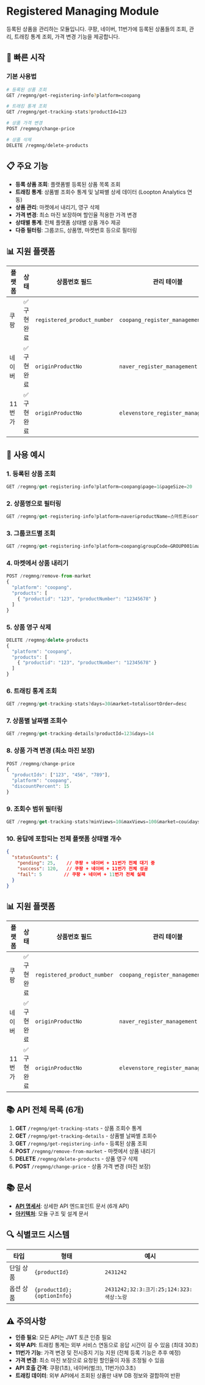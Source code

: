 # Registered Managing Module

등록된 상품을 관리하는 모듈입니다. 쿠팡, 네이버, 11번가에 등록된 상품들의 조회, 관리, 트래킹 통계 조회, 가격 변경 기능을 제공합니다.

## 🚀 빠른 시작

### 기본 사용법
```bash
# 등록된 상품 조회
GET /regmng/get-registering-info?platform=coopang

# 트래킹 통계 조회  
GET /regmng/get-tracking-stats?productId=123

# 상품 가격 변경
POST /regmng/change-price

# 상품 삭제
DELETE /regmng/delete-products
```

## 📋 주요 기능

- **등록 상품 조회**: 플랫폼별 등록된 상품 목록 조회
- **트래킹 통계**: 상품별 조회수 통계 및 날짜별 상세 데이터 (Loopton Analytics 연동)
- **상품 관리**: 마켓에서 내리기, 영구 삭제
- **가격 변경**: 최소 마진 보장하며 할인율 적용한 가격 변경
- **상태별 통계**: 전체 플랫폼 상태별 상품 개수 제공
- **다중 필터링**: 그룹코드, 상품명, 마켓번호 등으로 필터링

## 📊 지원 플랫폼

| 플랫폼 | 상태 | 상품번호 필드 | 관리 테이블 |
|--------|------|---------------|-------------|
| 쿠팡 | ✅ 구현완료 | `registered_product_number` | `coopang_register_management` |
| 네이버 | ✅ 구현완료 | `originProductNo` | `naver_register_management` |
| 11번가 | ✅ 구현완료 | `originProductNo` | `elevenstore_register_management` |

## 🚀 사용 예시

### 1. 등록된 상품 조회
```javascript
GET /regmng/get-registering-info?platform=coopang&page=1&pageSize=20
```

### 2. 상품명으로 필터링
```javascript
GET /regmng/get-registering-info?platform=naver&productName=스마트폰&sortOrder=desc
```

### 3. 그룹코드별 조회
```javascript
GET /regmng/get-registering-info?platform=coopang&groupCode=GROUP001&marketNumber=1
```

### 4. 마켓에서 상품 내리기
```javascript
POST /regmng/remove-from-market
{
  "platform": "coopang",
  "products": [
    { "productid": "123", "productNumber": "12345678" }
  ]
}
```

### 5. 상품 영구 삭제
```javascript
DELETE /regmng/delete-products
{
  "platform": "coopang", 
  "products": [
    { "productid": "123", "productNumber": "12345678" }
  ]
}
```

### 6. 트래킹 통계 조회
```javascript
GET /regmng/get-tracking-stats?days=30&market=total&sortOrder=desc
```

### 7. 상품별 날짜별 조회수
```javascript
GET /regmng/get-tracking-details?productId=123&days=14
```

### 8. 상품 가격 변경 (최소 마진 보장)
```javascript
POST /regmng/change-price
{
  "productIds": ["123", "456", "789"],
  "platform": "coopang",
  "discountPercent": 15
}
```

### 9. 조회수 범위 필터링
```javascript
GET /regmng/get-tracking-stats?minViews=10&maxViews=100&market=cou&days=7
```

### 10. 응답에 포함되는 전체 플랫폼 상태별 개수
```json
{
  "statusCounts": {
    "pending": 25,    // 쿠팡 + 네이버 + 11번가 전체 대기 중
    "success": 120,   // 쿠팡 + 네이버 + 11번가 전체 성공
    "fail": 5        // 쿠팡 + 네이버 + 11번가 전체 실패
  }
}
```

## 📊 지원 플랫폼

| 플랫폼 | 상태 | 상품번호 필드 | 관리 테이블 |
|--------|------|---------------|-------------|
| 쿠팡 | ✅ 구현완료 | `registered_product_number` | `coopang_register_management` |
| 네이버 | ✅ 구현완료 | `originProductNo` | `naver_register_management` |
| 11번가 | ✅ 구현완료 | `originProductNo` | `elevenstore_register_management` |

## 📚 API 전체 목록 (6개)

1. **GET** `/regmng/get-tracking-stats` - 상품 조회수 통계
2. **GET** `/regmng/get-tracking-details` - 상품별 날짜별 조회수  
3. **GET** `/regmng/get-registering-info` - 등록된 상품 조회
4. **POST** `/regmng/remove-from-market` - 마켓에서 상품 내리기
5. **DELETE** `/regmng/delete-products` - 상품 영구 삭제
6. **POST** `/regmng/change-price` - 상품 가격 변경 (마진 보장)

## 📚 문서

- **[API 명세서](./api.md)**: 상세한 API 엔드포인트 문서 (6개 API)
- **[아키텍처](./architecture.md)**: 모듈 구조 및 설계 문서

## 🔍 식별코드 시스템

| 타입 | 형태 | 예시 |
|------|------|------|
| 단일 상품 | `{productId}` | `2431242` |
| 옵션 상품 | `{productId};{optionInfo}` | `2431242;32:3:크기:25;124:323:색상:노랑` |

## ⚠️ 주의사항

- **인증 필요**: 모든 API는 JWT 토큰 인증 필요
- **외부 API**: 트래킹 통계는 외부 서비스 연동으로 응답 시간이 길 수 있음 (최대 30초)
- **11번가 기능**: 가격 변경 및 전시중지 기능 지원 (전체 등록 기능은 추후 예정)
- **가격 변경**: 최소 마진 보장으로 요청된 할인율이 자동 조정될 수 있음
- **API 호출 간격**: 쿠팡(1초), 네이버(벌크), 11번가(0.3초)
- **트래킹 데이터**: 외부 API에서 조회된 상품만 내부 DB 정보와 결합하여 반환
